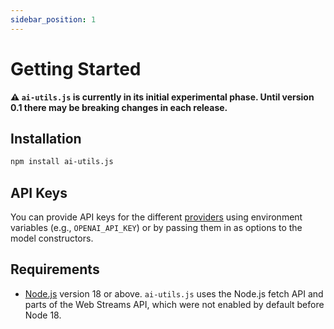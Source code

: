 ```yaml
---
sidebar_position: 1
---
```


# Getting Started

**⚠️ `ai-utils.js` is currently in its initial experimental phase. Until version 0.1 there may be breaking changes in each release.**

## Installation

```bash
npm install ai-utils.js
```

## API Keys

You can provide API keys for the different [providers](/integration/model-provider/) using environment variables (e.g., `OPENAI_API_KEY`) or by passing them in as options to the model constructors.

## Requirements

- [Node.js](https://nodejs.org/en/download/) version 18 or above. `ai-utils.js` uses the Node.js fetch API and parts of the Web Streams API, which were not enabled by default before Node 18.

